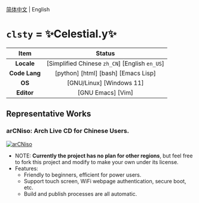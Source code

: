 [简体中文](https://github.com/clsty) | English
# `clsty` = ✨Celestial.y✨
| Item | Status |
| :---: | :---: |
| **Locale** | [Simplified Chinese `zh_CN`] [English `en_US`] |
| **Code Lang** | [python] [html] [bash] [Emacs Lisp] |
| **OS** | [GNU/Linux] [Windows 11] |
| **Editor** | [GNU Emacs] [Vim] |

## Representative Works
### arCNiso: Arch Live CD for Chinese Users.
[![arCNiso](https://github-readme-stats.vercel.app/api/pin?username=clsty&repo=arCNiso&title=arCN&locale=en&title_color=fff&icon_color=fff&text_color=fff&bg_color=30,e96443,904e95)](https://github.com/clsty/arCNiso)
- NOTE: **Currently the project has no plan for other regions**, but feel free to fork this project and modify to make your own under its license.
- Features:
  - Friendly to beginners, efficient for power users.
  - Support touch screen, WiFi webpage authentication, secure boot, etc.
  - Build and publish processes are all automatic.
